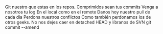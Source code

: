 Git nuestro que estas en los repos.
Comprimidos sean tus commits
Venga a nosotros tu log
En el local como en el remote
Danos hoy nuestro pull de cada día
Perdona nuestros conflictos
Como también perdonamos los de otros geeks.
No nos dejes caer en detached HEAD
y líbranos de SVN
git commit --amend 
